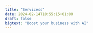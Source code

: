 ```yaml
---
title: "Servicess"
date: 2024-02-14T10:55:15+01:00
draft: false
bigtext: "Boost your business with AI"
---
```

